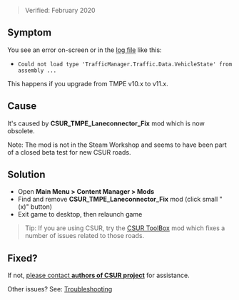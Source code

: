 > Verified: February 2020

## Symptom

You see an error on-screen or in the [log file](./Share-your-Cities-Skylines-log-file) like this:

* `Could not load type 'TrafficManager.Traffic.Data.VehicleState' from assembly ...`

This happens if you upgrade from TMPE v10.x to v11.x.

## Cause

It's caused by **CSUR_TMPE_Laneconnector_Fix** mod which is now obsolete.

Note: The mod is not in the Steam Workshop and seems to have been part of a closed beta test for new CSUR roads.

## Solution

* Open **Main Menu > Content Manager > Mods**
* Find and remove **CSUR_TMPE_Laneconnector_Fix** mod (click small "(x)" button)
* Exit game to desktop, then relaunch game

> Tip: If you are using CSUR, try the [CSUR ToolBox](https://steamcommunity.com/sharedfiles/filedetails/?id=1959342332) mod which fixes a number of issues related to those roads.

## Fixed?

If not, [please contact **authors of CSUR project**](https://steamcommunity.com/sharedfiles/filedetails/?id=1959216109) for assistance.

Other issues? See: [Troubleshooting](Troubleshooting)